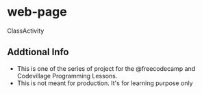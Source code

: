 # web-page
ClassActivity

## Addtional Info
- This is one of the series of project for the @freecodecamp and Codevillage Programming Lessons.
- This is not meant for production. It's for learning purpose only